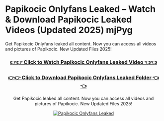 # Papikocic Onlyfans Leaked – Watch & Download Papikocic Leaked Videos (Updated 2025) mjPyg

Get Papikocic Onlyfans leaked all content. Now you can access all videos and pictures of Papikocic. New Updated Files 2025!  
<div align="center">
  
### [👉👉 Click to Watch Papikocic Onlyfans Leaked Video 👈👈](https://links2leaks.com/papikocic)  
### [👉👉 Click to Download Papikocic Onlyfans Leaked Folder 👈👈](https://links2leaks.com/papikocic)  

Get Papikocic leaked all content. Now you can access all videos and pictures of Papikocic. New Updated Files 2025!  

[![Papikocic Onlyfans Leaked](https://i.ibb.co/93hzkbrt/l2l.gif)](https://links2leaks.com/papikocic)  

</div>
